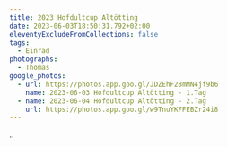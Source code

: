 ```yaml
---
title: 2023 Hofdultcup Altötting
date: 2023-06-03T18:50:31.792+02:00
eleventyExcludeFromCollections: false
tags:
  - Einrad
photographs:
  - Thomas
google_photos:
  - url: https://photos.app.goo.gl/JDZEhF28mMN4jf9b6
    name: 2023-06-03 Hofdultcup Altötting - 1.Tag
  - name: 2023-06-04 Hofdultcup Altötting - 2.Tag
    url: https://photos.app.goo.gl/w9TnuYKFFEBZr24i8
---
```

..
